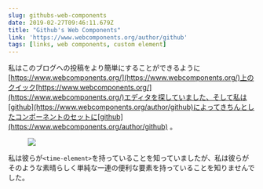 ```yaml
---
slug: githubs-web-components
date: 2019-02-27T09:46:11.679Z
title: "Github's Web Components"
link: 'https://www.webcomponents.org/author/github'
tags: [links, web components, custom element]
---
```

私はこのブログへの投稿をより簡単にすることができるように[https://www.webcomponents.org/](https://www.webcomponents.org/)上のクイック[https://www.webcomponents.org/](https://www.webcomponents.org/)エディタを探していました、そして私は[github](https://www.webcomponents.org/author/github)によってきちんとしたコンポーネントのセットに[github](https://www.webcomponents.org/author/github) 。

<figure>
  <img src="/images/2019-02-27-github-s-web-components.jpeg">
</figure>

私は彼らが`<time-element>`を持っていることを知っていましたが、私は彼らがそのような素晴らしく単純な一連の便利な要素を持っていることを知りませんでした。

